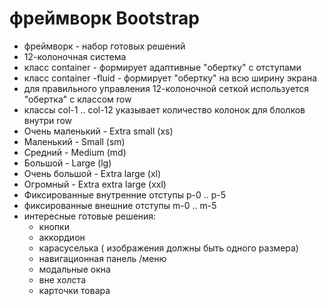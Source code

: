 # фреймворк Bootstrap
- фреймворк - набор готовых решений
- 12-колоночная система
- класс container - формирует адаптивные "обертку" с отступами
- класс container -fluid - формирует "обертку" на всю ширину экрана
- для правильного управления 12-колоночной сеткой используется "обертка" с классом row
- классы col-1 .. col-12 указывает количество колонок для блолков внутри row
- Очень маленький - Extra small (xs)
- Маленький - Small (sm)
- Средний - Medium (md)
- Большой - Large (lg)
- Очень большой - Extra large (xl)
- Огромный - Extra extra large (xxl)
- Фиксированные внутренние отступы p-0 .. p-5
- фиксированные внешние отступы m-0 .. m-5
- интересные готовые решения:
  - кнопки
  - аккордион
  - карасуселька ( изображения должны быть одного размера)
  - навигационная панель /меню
  - модальные окна
  - вне холста
  - карточки товара
    
